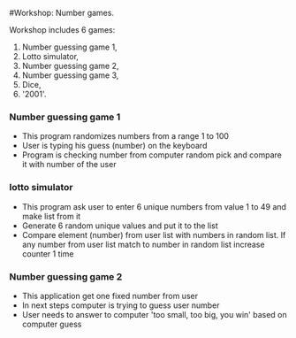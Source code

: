 #Workshop: Number games.

Workshop includes 6 games:
1. Number guessing game 1,
2. Lotto simulator,
3. Number guessing game 2,
4. Number guessing game 3,
5. Dice,
6. '2001'.


### Number guessing game 1

- This program randomizes numbers from a range 1 to 100
- User is typing his guess (number) on the keyboard
- Program is checking number from computer random pick and compare it with number of the user

### lotto simulator

- This program ask user to enter 6 unique numbers from value 1 to 49 and make list from it
- Generate 6 random unique values and put it to the list
- Compare element (number) from user list with numbers in random list. If any number from user list match to number in 
random list increase counter 1 time


### Number guessing game 2

- This application get one fixed number from user
- In next steps computer is trying to guess user number
- User needs to answer to computer 'too small, too big, you win' based on computer guess